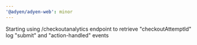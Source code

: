 ```yaml
---
'@adyen/adyen-web': minor
---
```


Starting using /checkoutanalytics endpoint to retrieve "checkoutAttemptId" log "submit" and "action-handled" events
